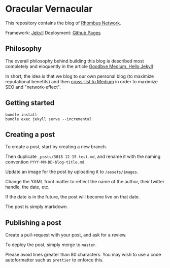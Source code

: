 # Oracular Vernacular

This repository contains the blog of [Rhombus
Network](https://rhombus.network/).

Framework: [Jekyll](https://jekyllrb.com/)
Deployment: [Github Pages](https://pages.github.com/)

## Philosophy

The overall philosophy behind building this blog is described most completely
and eloquently in the article [Goodbye Medium, Hello
Jekyll](https://intersect.whitefusion.io/open-web/goodbye-medium-hello-jekyll)

In short, the idea is that we blog to our own personal blog (to maximize
reputational benefits) and then [cross-list to
Medium](https://help.medium.com/hc/en-us/articles/217991468-SEO-and-duplicate-content)
in order to maximize SEO and "network-effect".

## Getting started

```
bundle install
bundle exec jekyll serve --incremental
```

## Creating a post

To create a post, start by creating a new branch.

Then duplicate `_posts/3018-12-15-test.md`, and rename
it with the naming convention `YYYY-MM-DD-blog-title.md`.

Update an image for the post by uploading it to `/assets/images`.

Change the YAML front matter to reflect the name of the author, their twitter
handle, the date, etc.

If the date is in the future, the post will become live on that date.

The post is simply markdown.

## Publishing a post

Create a pull-request with your post, and ask for a review.

To deploy the post, simply merge to `master`.

Please avoid lines greater than 80 characters. You may wish to use a code
autoformatter such as `prettier` to enforce this.
